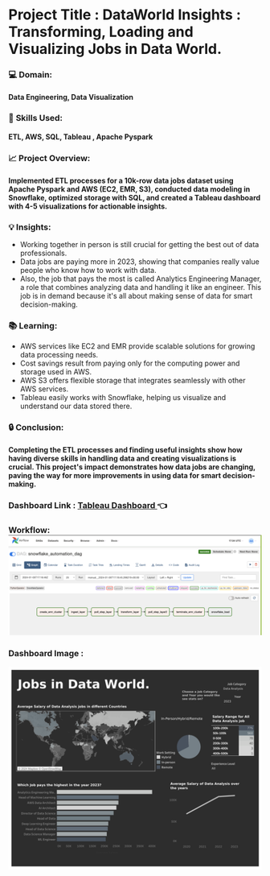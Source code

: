# Project Title : DataWorld Insights : Transforming, Loading and Visualizing Jobs in Data World.


### :computer:  **Domain:**  

#### Data Engineering, Data Visualization

### 📖 **Skills Used:** 

#### ETL, AWS, SQL, Tableau , Apache Pyspark

### :chart_with_upwards_trend: **Project Overview:** 

#### Implemented ETL processes for a 10k-row data jobs dataset using Apache Pyspark and AWS (EC2, EMR, S3), conducted data modeling in Snowflake, optimized storage with SQL, and created a Tableau dashboard with 4-5 visualizations for actionable insights.

### 💡 **Insights:**

 * Working together in person is still crucial for getting the best out of data professionals.
 * Data jobs are paying more in 2023, showing that companies really value people who know how to work with data.
 * Also, the job that pays the most is called Analytics Engineering Manager, a role that combines analyzing data and handling it like an engineer. This job is in demand because it's all about making sense of data for smart decision-making.

### 📚 Learning:

 * AWS services like EC2 and EMR provide scalable solutions for growing data processing needs.
 * Cost savings result from paying only for the computing power and storage used in AWS.
 * AWS S3 offers flexible storage that integrates seamlessly with other AWS services.
 * Tableau easily works with Snowflake, helping us visualize and understand our data stored there.

### :lock: Conclusion: 

#### Completing the ETL processes and finding useful insights show how having diverse skills in handling data and creating visualizations is crucial. This project's impact demonstrates how data jobs are changing, paving the way for more improvements in using data for smart decision-making.

  

### Dashboard Link :  [Tableau Dashboard ](https://public.tableau.com/app/profile/harshitha.b.nagaraj/viz/JobsinDataWorld/MainDashboard)  👈

### Workflow:![Image](Airflow.png)



### Dashboard Image : 

![Image2](MainDashboard.png)



